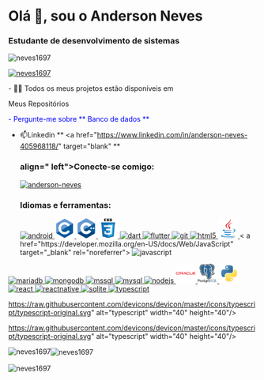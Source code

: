 <h1 style="align-items: center;">Olá 👋, sou o Anderson Neves</h1>
<h3 style="align-items: center;" >Estudante de desenvolvimento de sistemas</h3>

<p style="align-content: flex-start;"> <img src="https://komarev.com/ghpvc/?username=neves1697&label=Profile%20views&color=0e75b6&style=flat"
        alt="neves1697" /> </p>
<p style="align-items: flex-start;"> <a href="https:// github.com/ryo-ma/github-profile-trophy"><img
            src="https://github-profile-trophy.vercel.app/?username=neves1697" alt="neves1697" /></a> </p>
<p>
    <p>- 👨‍💻 Todos os meus projetos estão disponíveis em</p>

<a href="https://github.com/neves1697?tab=repositories" style="all: unset">Meus Repositórios</a>
</p>

<p class="pergunteme">- Pergunte-me sobre ** Banco de dados **</p>

- 📫Linkedin ** <a href="https://www.linkedin.com/in/anderson-neves-405968118/" target="blank" ** <h3>
    align=" left">Conecte-se comigo:</h3>
    <p align="left">
        <a href="https://linkedin.com/in/anderson-neves" target="blank"><img align="center"
                src="https://raw.githubusercontent.com/rahuldkjain/github-profile -readme-generator/master/src/images/icons/Social/linked-in-alt.svg"
                alt="anderson-neves" height="30" width="40" /></a>
    </p>

    <h3 align="left">Idiomas e ferramentas:</h3>
    <p align="left"> <a href="https://developer.android.com" target="_blank" rel="noreferrer"> <img
                src="https://raw.githubusercontent.com/devicons /devicon/master/icons/android/android-original-wordmark.svg"
                alt="android" width="40" height="40" /> </a> <a href="https://www.cprogramming .com/" target="_blank"
            rel="noreferrer"> <img
                src="https://raw.githubusercontent.com/devicons/devicon/master/icons/c/c-original.svg" alt="c "
                width="40" height="40" /> </a> <a href="https://www.w3schools.com/cpp/" target="_blank"
            rel="noreferrer"> <img
                src="https://raw.githubusercontent.com/devicons/devicon/master/icons/cplusplus/cplusplus-original.svg"
                alt="cplusplus" width="40" height="40" /> </a> <a href="https://www.w3schools.com/css/" target="_blank"
            rel="noreferrer"> <img
                src="https://raw.githubusercontent.com/devicons/devicon/master /icons/css3/css3-original-wordmark.svg"
                alt="css3" width="40" height="40" /> </a> <a href="https://dart.dev" target=" _blank" rel="noreferrer">
            <img src="https://www.vectorlogo.zone/logos/dartlang/dartlang-icon.svg" alt="dart" width="40" height="40" />
        </a><a href="https://flutter.dev" target="_blank" rel="noreferrer"> <img
                src="https://www.vectorlogo.zone/logos/flutterio/flutterio-icon.svg" alt="flutter" width="40"
                height="40" /> </a> <a href="https://git-scm.com/" target="_blank" rel="noreferrer"> <img
                src="https://www.vectorlogo.zone/logos/git-scm/git-scm-icon.svg" alt="git" width="40" height="40" />
        </a> <a href="https://www.w3.org/html/" target="_blank" rel="noreferrer"> <img
                src="https://raw.githubusercontent.com/devicons/devicon/master/icons/html5 /html5-original-wordmark.svg"
                alt="html5" width="40" height="40" /> </a> <a href="https://www.java.com" target="_blank"
            rel="noreferrer"> <img
                src="https://raw.githubusercontent.com/devicons/devicon/master/icons/java/java-original.svg" alt="java"
                width="40" height="40" /> </a>
        < a href="https://developer.mozilla.org/en-US/docs/Web/JavaScript" target="_blank" rel="noreferrer"> <img
                src="https://raw.githubusercontent.com/ devicons/devicon/master/icons/javascript/javascript-original.svg"
                alt="javascript" width="40" height="40" />
</a> <a href="https://mariadb.org/ " target="_blank" rel="noreferrer"> <img
        src="https://www.vectorlogo.zone/logos/mariadb/mariadb-icon.svg" alt="mariadb" width="40" height="40 " /> </a>
<a href="https://www.mongodb.com/" target="_blank" rel="noreferrer"> <img
        src="https://raw.githubusercontent.com/devicons /devicon/master/icons/mongodb/mongodb-original-wordmark.svg"
        alt="mongodb" width="40" height="40" /> </a> <a href="https://www.microsoft .com/en-us/sql-server"
    target="_blank" rel="noreferrer"> <img src="https://www.svgrepo.com/show/303229/microsoft-sql-server-logo.svg "
        alt="mssql" width="40" height="40" /> </a> <a href="https://www.mysql.com/" target="_blank" rel="noreferrer">
    <img src="https: //raw.githubusercontent.com/devicons/devicon/master/icons/mysql/mysql-original-wordmark.svg"
        alt="mysql" width="40" height="40" /> </a> <a href="https://nodejs.org" target="_blank" rel="noreferrer"> <img
        src="https://raw.githubusercontent.com/devicons/devicon/master/icons/nodejs/nodejs-original- wordmark.svg"
        alt="nodejs" width="40" height="40" /> </a> <a href="https://www.oracle.com/" target="_blank" rel="noreferrer">
    <img src="https://raw.githubusercontent.com/devicons/devicon/master/icons/oracle/oracle-original.svg" alt="oracle"
        width="40" height="40" /> </a> <a href="https://www.postgresql.org" target="_blank" rel="noreferrer"> <img
        src="https://raw.githubusercontent.com/devicons/devicon/ master/icons/postgresql/postgresql-original-wordmark.svg"
        alt="postgresql" width="40" height="40" /> </a> <a href="https://www.python.org" target="_blank"
    rel="noreferrer"> <img
        src="https://raw.githubusercontent.com/devicons/devicon/master/icons/python/python-original.svg" alt="python"
        width="40" height="40" /> </a> <a href="https://reactjs.org/" target="_blank" rel="noreferrer"> <img
        src="https: //raw.githubusercontent.com/devicons/devicon/master/icons/react/react-original-wordmark.svg"
        alt="react" width="40" height="40" /> </a> <a href="https://reactnative.dev/" target="_blank" rel="noreferrer">
    <img src="https://reactnative.dev/img/header_logo.svg" alt="reactnative" width="40 " height="40" /> </a> <a
    href="https://www.sqlite.org/" target="_blank" rel="noreferrer"> <img
        src="https://www.vectorlogo.zone/logos/sqlite/sqlite-icon.svg" alt="sqlite" width="40" height="40" /> </a> <a
    href=" https://www.typescriptlang.org/" target="_blank" rel="noreferrer"> <img
        src="https://raw.githubusercontent.com/devicons/devicon/master/icons/typescript/typescript-original .svg"
        alt="typescript" width="40" height="40" /> </a> </p>
https://raw.githubusercontent.com/devicons/devicon/master/icons/typescript/typescript-original.svg" alt="typescript"
width="40" height="40"/> </a> </p>
https://raw.githubusercontent.com/devicons/devicon/master/icons/typescript/typescript-original.svg" alt="typescript"
width="40" height="40"/> </a> </p>

<p><img align="left"
        src="https://github-readme-stats.vercel.app/api/top-langs?username=neves1697&show_icons=true&locale=en&layout=compact"
        alt="neves1697" /> </p>

<p> <img align="center" src="https://github-readme-stats.vercel.app/api?username=neves1697&show_icons=true&locale=en"
        alt="neves1697" /> </p>

<p><img align="center" src="https://github-readme-streak-stats.herokuapp.com/?user=neves1697&" alt="neves1697" /></p>

<style>
.pergunteme{
   color: blue;
}
</style>
